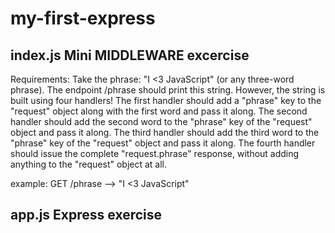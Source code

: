 # my-first-express

## index.js Mini MIDDLEWARE excercise
Requirements:
Take the phrase: "I <3 JavaScript" (or any three-word phrase).
The endpoint /phrase  should print this string.
However, the string is built using four handlers!
The first handler should add a "phrase" key to the "request" object along with the first word and pass it along.
The second handler should add the second word to the "phrase" key of the "request" object and pass it along.
The third handler should add the third word to the "phrase" key of the "request" object and pass it along.
The fourth handler should issue the complete "request.phrase" response, without adding anything to the "request" object at all.

example:   GET   /phrase   --> "I <3 JavaScript"

## app.js Express exercise
